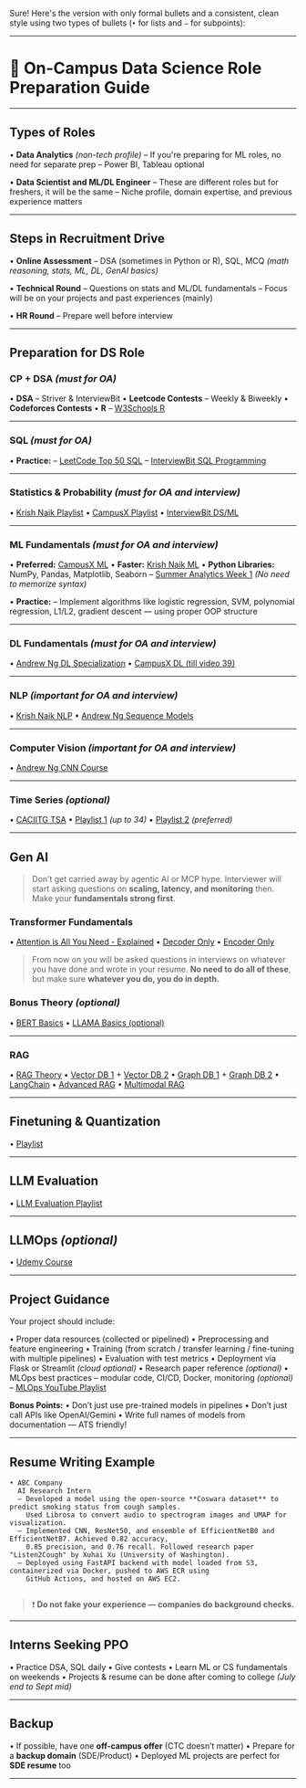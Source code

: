 Sure! Here's the version with only formal bullets and a consistent, clean style using two types of bullets (`•` for lists and `–` for subpoints):

---

# 📘 On-Campus Data Science Role Preparation Guide

---

## Types of Roles

• **Data Analytics** *(non-tech profile)*
– If you're preparing for ML roles, no need for separate prep
– Power BI, Tableau optional

• **Data Scientist and ML/DL Engineer**
– These are different roles but for freshers, it will be the same
– Niche profile, domain expertise, and previous experience matters

---

## Steps in Recruitment Drive

• **Online Assessment**
– DSA (sometimes in Python or R), SQL, MCQ *(math reasoning, stats, ML, DL, GenAI basics)*

• **Technical Round**
– Questions on stats and ML/DL fundamentals
– Focus will be on your projects and past experiences (mainly)

• **HR Round**
– Prepare well before interview

---

## Preparation for DS Role

### CP + DSA *(must for OA)*

• **DSA** – Striver & InterviewBit
• **Leetcode Contests** – Weekly & Biweekly
• **Codeforces Contests**
• **R** – [W3Schools R](https://www.w3schools.com/r/)

---

### SQL *(must for OA)*

• **Practice:**
– [LeetCode Top 50 SQL](https://leetcode.com/studyplan/top-sql-50/)
– [InterviewBit SQL Programming](https://www.interviewbit.com/courses/databases/sql-queries/)

---

### Statistics & Probability *(must for OA and interview)*

• [Krish Naik Playlist](https://www.youtube.com/playlist?list=PLTDARY42LDV6YHSRo669_uDDGmUEmQnDJ)
• [CampusX Playlist](https://www.youtube.com/playlist?list=PLvcxya_kQ6n2g9JJrWf7jF9LDytbbJ0G5)
• [InterviewBit DS/ML](https://www.interviewbit.com/courses/data-science-and-machine-learning/)

---

### ML Fundamentals *(must for OA and interview)*

• **Preferred:** [CampusX ML](https://www.youtube.com/playlist?list=PLKnIA16_Rmvbr7zKYQuBfsVkjoLcJgxHH)
• **Faster:** [Krish Naik ML](https://www.youtube.com/playlist?list=PLTDARY42LDV7WGmlzZtY-w9pemyPrKNUZ)
• **Python Libraries:** NumPy, Pandas, Matplotlib, Seaborn
– [Summer Analytics Week 1](https://www.caciitg.com/sa/course25/) *(No need to memorize syntax)*

• **Practice:**
– Implement algorithms like logistic regression, SVM, polynomial regression, L1/L2, gradient descent — using proper OOP structure

---

### DL Fundamentals *(must for OA and interview)*

• [Andrew Ng DL Specialization](https://www.coursera.org/specializations/deep-learning)
• [CampusX DL (till video 39)](https://www.youtube.com/playlist?list=PLKnIA16_RmvYuZauWaPlRTC54KxSNLtNn)

---

### NLP *(important for OA and interview)*

• [Krish Naik NLP](https://www.youtube.com/playlist?list=PLZoTAELRMXVNNrHSKv36Lr3_156yCo6Nn)
• [Andrew Ng Sequence Models](https://www.coursera.org/learn/nlp-sequence-models)

---

### Computer Vision *(important for OA and interview)*

• [Andrew Ng CNN Course](https://www.coursera.org/learn/convolutional-neural-networks)

---

### Time Series *(optional)*

• [CACIITG TSA](https://www.caciitg.com/resources/tsa/)
• [Playlist 1](https://www.youtube.com/playlist?list=PLvcbYUQ5t0UHOLnBzl46_Q6QKtFgfMGc3) *(up to 34)*
• [Playlist 2](https://www.youtube.com/playlist?list=PLqYFiz7NM_SMC4ZgXplbreXlRY4Jf4zBP) *(preferred)*

---

## Gen AI

> Don’t get carried away by agentic AI or MCP hype. Interviewer will start asking questions on **scaling, latency, and monitoring** then. Make your **fundamentals strong first**.

### Transformer Fundamentals

• [Attention is All You Need - Explained](https://www.youtube.com/watch?v=bCz4OMemCcA&t=1565s)
• [Decoder Only](https://www.youtube.com/watch?v=bQ5BoolX9Ag&t=153s)
• [Encoder Only](https://www.youtube.com/watch?v=GDN649X_acE)


> From now on you will be asked questions in interviews on whatever you have done and wrote in your resume. **No need to do all of these**, but make sure **whatever you do, you do in depth.**

### Bonus Theory *(optional)*

• [BERT Basics](https://www.youtube.com/watch?v=90mGPxR2GgY&t=10s)
• [LLAMA Basics (optional)](https://www.youtube.com/watch?v=Mn_9W1nCFLo&t=49s)

---

### RAG

• [RAG Theory](https://www.youtube.com/watch?v=rhZgXNdhWDY&t=1676s)
• [Vector DB 1](https://www.youtube.com/watch?v=8KrTO9bS91s) + [Vector DB 2](https://www.youtube.com/watch?v=gl1r1XV0SLw)
• [Graph DB 1](https://www.youtube.com/watch?v=hsOJhs3_UCM&t=289s) + [Graph DB 2](https://www.youtube.com/watch?v=Aw7iQjKAX2k)
• [LangChain](https://www.youtube.com/playlist?list=PLQxDHpeGU14ADZ5gqA4PW72vwlckHLV4m)
• [Advanced RAG](https://www.youtube.com/playlist?list=PLQxDHpeGU14DBq-yZYrr4B2rz0mJ--Ljs)
• [Multimodal RAG](https://www.youtube.com/playlist?list=PLQxDHpeGU14D6dm0rmAXhdLeLYlX2zk7p)

---

## Finetuning & Quantization

• [Playlist](https://www.youtube.com/playlist?list=PLZoTAELRMXVN9VbAx5I2VvloTtYmlApe3)

---

## LLM Evaluation

• [LLM Evaluation Playlist](https://www.youtube.com/playlist?list=PLrLEqwuz-mRI5ubqVJ7DpbHheCflJDDXk)

---

## LLMOps *(optional)*

• [Udemy Course](https://www.udemy.com/share/10aM9m3@Ql3-PnVcnIxqNB3N5DtuEpRJORB1yQbsbk0NoBj2wueKPLiDbC6zWSuYqsV6ZDlCOg==/)

---

## Project Guidance

Your project should include:

• Proper data resources (collected or pipelined)
• Preprocessing and feature engineering
• Training (from scratch / transfer learning / fine-tuning with multiple pipelines)
• Evaluation with test metrics
• Deployment via Flask or Streamlit *(cloud optional)*
• Research paper reference *(optional)*
• MLOps best practices – modular code, CI/CD, Docker, monitoring *(optional)*
– [MLOps YouTube Playlist](https://www.youtube.com/playlist?list=PLupK5DK91flV45dkPXyGViMLtHadRr6sp)

**Bonus Points:**
• Don’t just use pre-trained models in pipelines
• Don’t just call APIs like OpenAI/Gemini
• Write full names of models from documentation — ATS friendly!

---

## Resume Writing Example

```text
• ABC Company  
  AI Research Intern  
  – Developed a model using the open-source **Coswara dataset** to predict smoking status from cough samples.
    Used Librosa to convert audio to spectrogram images and UMAP for visualization.  
  – Implemented CNN, ResNet50, and ensemble of EfficientNetB0 and EfficientNetB7. Achieved 0.82 accuracy,
    0.85 precision, and 0.76 recall. Followed research paper "Listen2Cough" by Xuhai Xu (University of Washington).
  – Deployed using FastAPI backend with model loaded from S3, containerized via Docker, pushed to AWS ECR using
    GitHub Actions, and hosted on AWS EC2.  
   
```

> ❗ **Do not fake your experience — companies do background checks.**

---

## Interns Seeking PPO

• Practice DSA, SQL daily
• Give contests
• Learn ML or CS fundamentals on weekends
• Projects & resume can be done after coming to college *(July end to Sept mid)*

---

## Backup

• If possible, have one **off-campus offer** (CTC doesn’t matter)
• Prepare for a **backup domain** (SDE/Product)
• Deployed ML projects are perfect for **SDE resume** too

---
